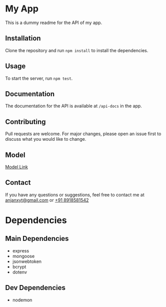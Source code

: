 # My App

This is a dummy readme for the API of my app.

## Installation

Clone the repository and run `npm install` to install the dependencies.

## Usage

To start the server, run `npm test`.

## Documentation

The documentation for the API is available at `/api-docs` in the app.

## Contributing

Pull requests are welcome. For major changes, please open an issue first to discuss what you would like to change.

## Model

[Model Link](https://app.eraser.io/workspace/aaM1OZBhBnRkNXjJjj56?origin=share)

## Contact

If you have any questions or suggestions, feel free to contact me at [anjanxyt@gmail.com](mailto:anjanxyt@gmail.com) or 
[+91 8918581542](tel:8918581542)

# Dependencies

## Main Dependencies

- express
- mongoose
- jsonwebtoken
- bcrypt
- dotenv

## Dev Dependencies

- nodemon